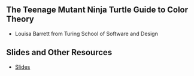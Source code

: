 ## The Teenage Mutant Ninja Turtle Guide to Color Theory 
* Louisa Barrett from Turing School of Software and Design 

## Slides and Other Resources
* [Slides](https://www.dropbox.com/s/jg31pbk10lt0hvh/TMNT-color-theory-develop-denver.pdf?dl=0)
